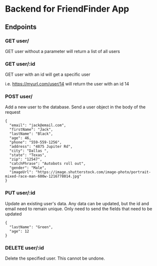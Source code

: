 # Backend for FriendFinder App

## Endpoints

### GET user/

GET  user without a parameter will return a list of all users

### GET user/:id

GET user with an id will get a specific user

i.e. https://myurl.com/user/14 will return the user with an id 14

### POST user/

Add a new user to the database. Send a user object in the body of the request

    {
      "email": "jack@email.com",
      "firstName": "Jack",
      "lastName": "Black",
      "age": 46,
      "phone": "559-559-1256",
      "address": "4875 Jupiter Rd",
      "city": "Dallas ",
      "state": "Texas",
      "zip": "12547",
      "catchPhrase": "Autobots roll out",
      "gender": "Male",
      "imageUrl": "https://image.shutterstock.com/image-photo/portrait-mixed-race-man-600w-1216778014.jpg"
    }

### PUT user/:id

Update an existing user's data. Any data can be updated, but the id and email need to remain unique.
Only need to send the fields that need to be updated

    {
      "lastName": "Green",
      "age": 12
    }
    
### DELETE user/:id

Delete the specified user. This cannot be undone.